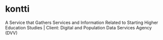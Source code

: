 # kontti
A Service that Gathers Services and Information Related to Starting Higher Education Studies | Client: Digital and Population Data Services Agency (DVV)
